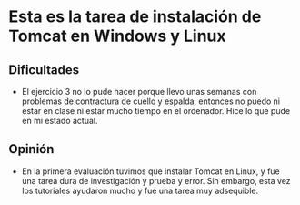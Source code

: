# Esta es la tarea de instalación de Tomcat en Windows y Linux
## Dificultades
- El ejercicio 3 no lo pude hacer porque llevo unas semanas con problemas de contractura de cuello y espalda, entonces no puedo ni estar en clase ni estar mucho tiempo en el ordenador. Hice lo que pude en mi estado actual.
## Opinión
- En la primera evaluación tuvimos que instalar Tomcat en Linux, y fue una tarea dura de investigación y prueba y error. Sin embargo, esta vez los tutoriales ayudaron mucho y fue una tarea muy adsequible.
